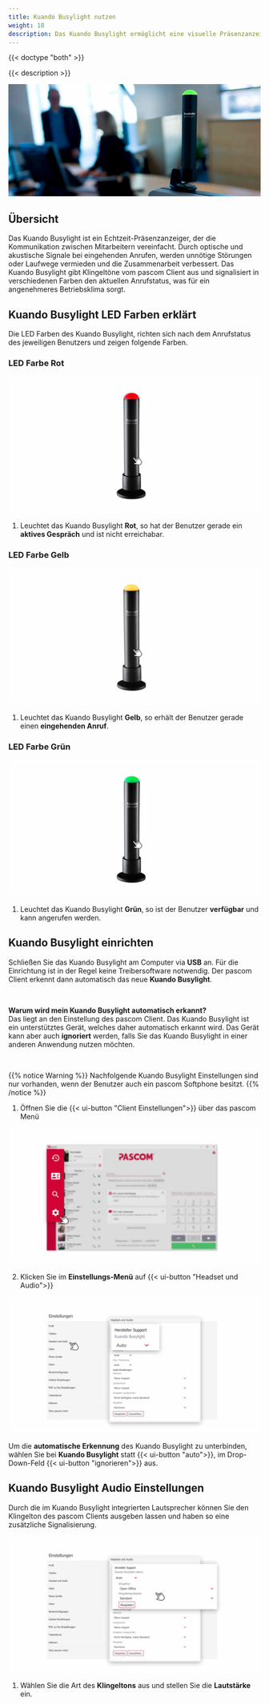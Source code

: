 ```yaml
---
title: Kuando Busylight nutzen
weight: 18
description: Das Kuando Busylight ermöglicht eine visuelle Präsenzanzeige in Verbindung mit dem pascom Client
---
```


{{< doctype "both" >}}
 
{{< description >}}


![Kuando Busylight](kuando-busylight-image.jpg)
</br>


## Übersicht


Das Kuando Busylight ist ein Echtzeit-Präsenzanzeiger, der die Kommunikation zwischen Mitarbeitern vereinfacht. Durch optische und akustische Signale bei eingehenden Anrufen, werden unnötige Störungen oder Laufwege vermieden und die Zusammenarbeit verbessert. Das Kuando Busylight gibt Klingeltöne vom pascom Client aus und signalisiert in verschiedenen Farben den aktuellen Anrufstatus, was für ein angenehmeres Betriebsklima sorgt.


## Kuando Busylight LED Farben erklärt

Die LED Farben des Kuando Busylight, richten sich nach dem Anrufstatus des jeweiligen Benutzers und zeigen folgende Farben.

### LED Farbe Rot

![Kuando Busylight LED Rot](kuando_busylight_red.jpg)
</br>

1. Leuchtet das Kuando Busylight **Rot**, so hat der Benutzer gerade ein **aktives Gespräch** und ist nicht erreichabar.

### LED Farbe Gelb

![Kuando Busylight LED Gelb](kuando_busylight_yellow.jpg)
</br>

1. Leuchtet das Kuando Busylight **Gelb**, so erhält der Benutzer gerade einen **eingehenden Anruf**.

### LED Farbe Grün

![Kuando Busylight LED Grün](kuando_busylight_green.jpg)
</br>

1. Leuchtet das Kuando Busylight **Grün**, so ist der Benutzer  **verfügbar** und kann angerufen werden.


## Kuando Busylight einrichten

Schließen Sie das Kuando Busylight am Computer via **USB** an. Für die Einrichtung ist in der Regel keine Treibersoftware notwendig. Der pascom Client erkennt dann automatisch das neue **Kuando Busylight**. 

<br />

**Warum wird mein Kuando Busylight automatisch erkannt?**  
Das liegt an den Einstellung des pascom Client. Das Kuando Busylight ist ein unterstütztes Gerät, welches daher automatisch erkannt wird. Das Gerät kann aber auch **ignoriert** werden, falls Sie das Kuando Busylight in einer anderen Anwendung nutzen möchten.

<br />

{{% notice Warning %}}
Nachfolgende Kuando Busylight Einstellungen sind nur vorhanden, wenn der Benutzer auch ein pascom Softphone besitzt.
{{% /notice %}}

1. Öffnen Sie die {{< ui-button "Client Einstellungen">}} über das pascom Menü


![Client Einstellungen öffnen](open_clientsettings.jpg)
</br>

2. Klicken Sie im **Einstellungs-Menü** auf {{< ui-button "Headset und Audio">}}


![Kuando Busylight Einstellungen](kuando_busylight_setup.de.jpg)
</br>

Um die **automatische Erkennung** des Kuando Busylight zu unterbinden, wählen Sie bei **Kuando Busylight** statt {{< ui-button "auto">}}, im Drop-Down-Feld {{< ui-button "ignorieren">}} aus. 

## Kuando Busylight Audio Einstellungen

Durch die im Kuando Busylight integrierten Lautsprecher können Sie den Klingelton des pascom Clients ausgeben lassen und haben so eine zusätzliche Signalisierung.

![Kuando Busylight Audio Einstellungen](kuando_busylight_audio.de.jpg)
</br>

1. Wählen Sie die Art des **Klingeltons** aus und stellen Sie die **Lautstärke** ein.

<br />